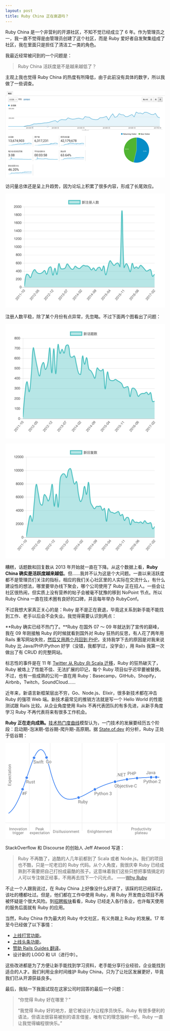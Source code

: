 ```yaml
---
layout: post
title: Ruby China 正在衰退吗？
---
```


Ruby China 是一个非营利的开源社区，不知不觉已经成立了 6 年。作为管理员之一，我一直不觉得是由管理员创建了这个社区，而是 Ruby 爱好者自发聚集组成了社区，我在里面只是担任了清洁工一类的角色。

我最近经常被问到的一个问题是：

> Ruby China 活跃度是不是越来越低了？

主观上我也觉得 Ruby China 的热度有所降低，由于此前没有具体的数字，所以我做了一些调查。

![](/images/posts/2017-03-12-is-ruby-china-declining/ga.png)

访问量总体还是呈上升趋势，因为论坛上积累了很多内容，形成了长尾效应。

![](/images/posts/2017-03-12-is-ruby-china-declining/users.png)

注册人数平稳，除了某个月份有点异常，先忽略。不过下面两个图看出了问题：

![](/images/posts/2017-03-12-is-ruby-china-declining/topics.png)

![](/images/posts/2017-03-12-is-ruby-china-declining/replies.png)

糟糕，话题数和回复数从 2013 年开始就一直在下降。从这个数据上看，**Ruby China 确实是活跃度越来越低**。但……我并不认为这是个大问题。一直以来活跃度都不是管理员们关注的指标，相应的我们关心社区里的人实际在交流什么，有什么建设性的想法，哪里要举办线下聚会，哪个公司使用了 Ruby 正在招人。一些会让社区很热闹，但实质上没有营养的帖子会被毫不犹豫的移到 NoPoint 节点。所以 Ruby China 一直在技术圈有良好的口碑，并且每年举办 RubyConf。

不过我想大家真正关心的是：Ruby 是不是正在衰退，毕竟这关系到新手能不能找到工作、老手以后会不会失业。我觉得需要认识到两点：

**Ruby 确实已经不热门了。**Ruby 在国外 07 ～ 09 年就达到了宣传的巅峰，我在 09 年刚接触 Ruby 的时候就看到国外对 Ruby 狂热的反思，有人花了两年用 Rails 重写网站失败，[然后又用两个月回到 PHP](https://sivers.org/rails2php)。支持我学下去的原因是对我来说 Ruby 比 Java/PHP/Python 好学（没错，我都学过，没学会），用 Rails 我第一次做出了有 CRUD 的完整网站。

标志性的事件是在 11 年 [Twitter 从 Ruby 向 Scala 迁移](http://www.infoq.com/cn/news/2012/11/twitter-ruby-to-java)，Ruby 的狂热破灭了，Ruby 被烙上了性能不佳、无法扩展的印记，每个 Ruby 项目似乎迟早要被替换。不过，也有一些成熟的公司一直在用 Ruby：Basecamp，GitHub，Shopify，Airbnb，Twitch，SoundCloud……

近年来，新语言新框架层出不穷，Go、Node.js、Elixir，很多新技术都在冲击 Ruby 的强项 Web 端。新技术最常见的推销方法就是写一个 Hello World 的性能测试跟 Rails 比较。从企业角度使用 Rails 不再代表团队的有多先进，从新手角度学习 Ruby 不再代表将来有很多工作机会。

**Ruby 正在走向成熟。**[技术热门度曲线](http://www.ruanyifeng.com/blog/2017/03/gartner-hype-cycle.html)模型认为，一门技术的发展要经历五个阶段：启动期-泡沫期-低谷期-爬升期-高原期。据 [State.of.dev](https://stateofdev.com/t/programming-language) 的分析，Ruby 正处于低谷期：

![](/images/posts/2017-03-12-is-ruby-china-declining/programming-language-state-of-dev.svg)

StackOverflow 和 Discourse 的创始人 Jeff Atwood 写道：

> Ruby 不再酷了，追酷的人几年前都到了 Scala 或者 Node.js。我们的项目也不酷，只是一坨老旧的 Ruby 代码。从个人角度，我很庆幸 Ruby 已经成熟到不需要把自己打扮成最酷的孩子。这意味着我们这些只想把事情搞定的人可以专注做正经事，不用再去找下一个闪光点。
> ——[Why Ruby](https://blog.codinghorror.com/why-ruby/)

不止一个人跟我说过，在 Ruby China 上好像没什么好讲了，该踩的坑已经踩过，该吐的槽都吐过。但是，他们都在工作中使用 Ruby，用 Ruby 开发商业项目不再被怀疑是个很大风险。到[招聘板块](https://ruby-china.org/jobs)看看，Ruby 已经走入各行各业，也许每天使用的服务后面就有 Ruby 的应用。

当然，Ruby China 作为最大的 Ruby 中文社区，有义务跟上 Ruby 的发展。17 年至今已经做了以下事情：

- [上线打赏功能](https://ruby-china.org/topics/32376)。
- [上线头条功能](https://ruby-china.org/posts)。
- [赞助 Rails Guides 翻译](https://ruby-china.org/topics/32272)。
- 设计新的 LOGO 和 UI（进行中）。

这些改进都是为了方便让新手能找到学习资料，老手能分享行业经验，企业能找到适合的人才。我们利用业余时间维护 Ruby China，只为了让社区发展更好，毕竟我们已从开源获益良多。

最后，我贴一下我面试现在这家公司时回答的最后一个问题：

> “你觉得 Ruby 好在哪里？”
>
> “我觉得 Ruby 好的地方，是它被设计为让程序员快乐。Ruby 有很多便利的语法，但语法很容易被别的语言借鉴，唯有它的理念独树一帜。Ruby 一直让我觉得编程很快乐。”
